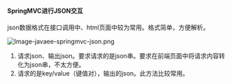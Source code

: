 #### SpringMVC进行JSON交互

json数据格式在接口调用中、html页面中较为常用。格式简单，方便解析。

![Image-javaee-springmvc-json.png](https://github.com/personajian/newcoder/raw/master/note/picture/Image-javaee-springmvc-json.pngg)

1. 请求json、输出json。要求请求的是json串。要求在前端页面中将请求内容转化为json串，不太方便。
2. 请求的是key/value（键值对），输出的json。此方法比较常用。
